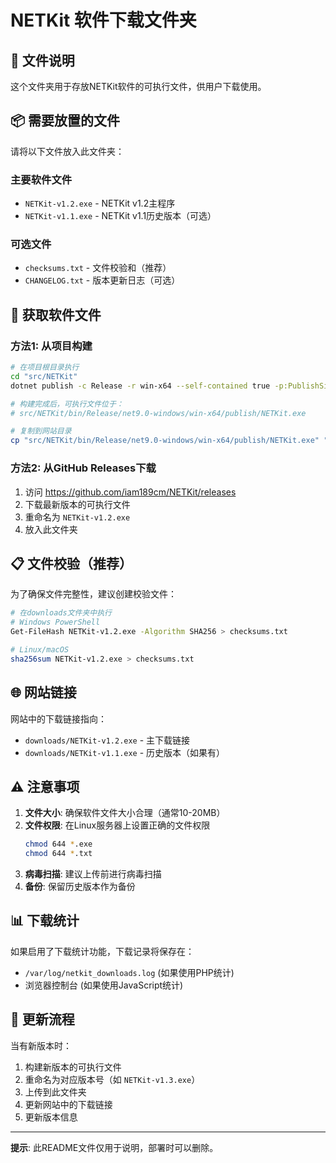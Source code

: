 # NETKit 软件下载文件夹

## 📁 文件说明

这个文件夹用于存放NETKit软件的可执行文件，供用户下载使用。

## 📦 需要放置的文件

请将以下文件放入此文件夹：

### 主要软件文件
- `NETKit-v1.2.exe` - NETKit v1.2主程序
- `NETKit-v1.1.exe` - NETKit v1.1历史版本（可选）

### 可选文件
- `checksums.txt` - 文件校验和（推荐）
- `CHANGELOG.txt` - 版本更新日志（可选）

## 🔨 获取软件文件

### 方法1: 从项目构建
```bash
# 在项目根目录执行
cd "src/NETKit"
dotnet publish -c Release -r win-x64 --self-contained true -p:PublishSingleFile=true

# 构建完成后，可执行文件位于：
# src/NETKit/bin/Release/net9.0-windows/win-x64/publish/NETKit.exe

# 复制到网站目录
cp "src/NETKit/bin/Release/net9.0-windows/win-x64/publish/NETKit.exe" "website/downloads/NETKit-v1.2.exe"
```

### 方法2: 从GitHub Releases下载
1. 访问 https://github.com/iam189cm/NETKit/releases
2. 下载最新版本的可执行文件
3. 重命名为 `NETKit-v1.2.exe`
4. 放入此文件夹

## 📋 文件校验（推荐）

为了确保文件完整性，建议创建校验文件：

```bash
# 在downloads文件夹中执行
# Windows PowerShell
Get-FileHash NETKit-v1.2.exe -Algorithm SHA256 > checksums.txt

# Linux/macOS
sha256sum NETKit-v1.2.exe > checksums.txt
```

## 🌐 网站链接

网站中的下载链接指向：
- `downloads/NETKit-v1.2.exe` - 主下载链接
- `downloads/NETKit-v1.1.exe` - 历史版本（如果有）

## ⚠️ 注意事项

1. **文件大小**: 确保软件文件大小合理（通常10-20MB）
2. **文件权限**: 在Linux服务器上设置正确的文件权限
   ```bash
   chmod 644 *.exe
   chmod 644 *.txt
   ```
3. **病毒扫描**: 建议上传前进行病毒扫描
4. **备份**: 保留历史版本作为备份

## 📊 下载统计

如果启用了下载统计功能，下载记录将保存在：
- `/var/log/netkit_downloads.log` (如果使用PHP统计)
- 浏览器控制台 (如果使用JavaScript统计)

## 🔄 更新流程

当有新版本时：
1. 构建新版本的可执行文件
2. 重命名为对应版本号（如 `NETKit-v1.3.exe`）
3. 上传到此文件夹
4. 更新网站中的下载链接
5. 更新版本信息

---

**提示**: 此README文件仅用于说明，部署时可以删除。
